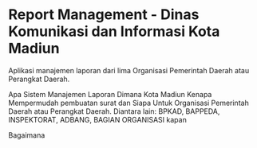 # Report Management - Dinas Komunikasi dan Informasi Kota Madiun
Aplikasi manajemen laporan dari lima Organisasi Pemerintah Daerah atau Perangkat Daerah.

Apa
Sistem Manajemen Laporan
Dimana
Kota Madiun
Kenapa
Mempermudah pembuatan surat dan 
Siapa
Untuk Organisasi Pemerintah Daerah atau Perangkat Daerah. Diantara lain: BPKAD, BAPPEDA, INSPEKTORAT, ADBANG, BAGIAN ORGANISASI
kapan

Bagaimana